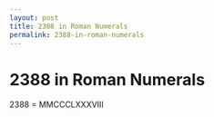 ```yaml
---
layout: post
title: 2388 in Roman Numerals
permalink: 2388-in-roman-numerals
---
```


# 2388 in Roman Numerals

2388 = MMCCCLXXXVIII
